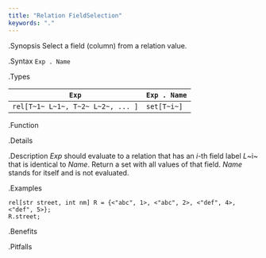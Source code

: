 ```yaml
---
title: "Relation FieldSelection"
keywords: "."
---
```


.Synopsis
Select a field (column) from a relation value.

.Syntax
`Exp . Name`

.Types


|`Exp`                                | `Exp . Name`  |
| --- | --- |
| `rel[T~1~ L~1~, T~2~ L~2~, ... ]` | `set[T~i~]`      |


.Function

.Details

.Description
_Exp_ should evaluate to a relation that has an _i_-th field label _L_~i~ that is identical to _Name_.
Return a set with all values of that field.
_Name_ stands for itself and is not evaluated.

.Examples
```rascal-shell
rel[str street, int nm] R = {<"abc", 1>, <"abc", 2>, <"def", 4>, <"def", 5>};
R.street;
```

.Benefits

.Pitfalls

